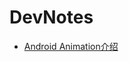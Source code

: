 DevNotes
========

- [Android Animation介绍](https://github.com/maxhis/DevNotes/blob/master/blog/Android_Animation%E4%BB%8B%E7%BB%8D.md)
